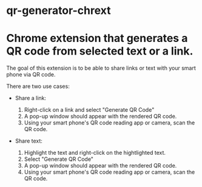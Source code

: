 qr-generator-chrext
===================

Chrome extension that generates a QR code from selected text or a link.
=======

The goal of this extension is to be able to share links or text with your smart phone via QR code.

There are two use cases:
* Share a link:
	<ol><li>Right-click on a link and select "Generate QR Code"</li>
	<li>A pop-up window should appear with the rendered QR code.</li>
	<li>Using your smart phone's QR code reading app or camera, scan the QR code.</li></ol>
	
* Share text:
	<ol><li>Highlight the text and right-click on the hightlighted text.</li>
	<li>Select "Generate QR Code"</li>
	<li>A pop-up window should appear with the rendered QR code.</li>
	<li>Using your smart phone's QR code reading app or camera, scan the QR code.</li></ol>
